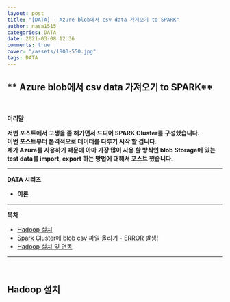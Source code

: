 ```yaml
---
layout: post
title: "[DATA] - Azure blob에서 csv data 가져오기 to SPARK"
author: nasa1515
categories: DATA
date: 2021-03-08 12:36
comments: true
cover: "/assets/1800-550.jpg"
tags: DATA
---
```




## ** Azure blob에서 csv data 가져오기 to SPARK**


<br/>

**머리말**  

**저번 포스트에서 고생을 좀 해가면서 드디어 SPARK Cluster를 구성했습니다.**  
**이번 포스트부터 본격적으로 데이터를 다루기 시작 할 겁니다.**  
**제가 Azure를 사용하기 때문에 아마 가장 많이 사용 할 방식인 blob Storage에 있는**  
**test data를 import, export 하는 방법에 대해서 포스트 했습니다.**  






  


 
---

**DATA 시리즈**





* **이론**


---



**목차**


- [Hadoop 설치](#a1)
- [Spark Cluster에 blob csv 파일 올리기 - ERROR 발생!](#a2)
- [Hadoop 설치 및 연동](#a3)


--- 

<br/>


## **Hadoop 설치**    <a name="a3"></a> 
 